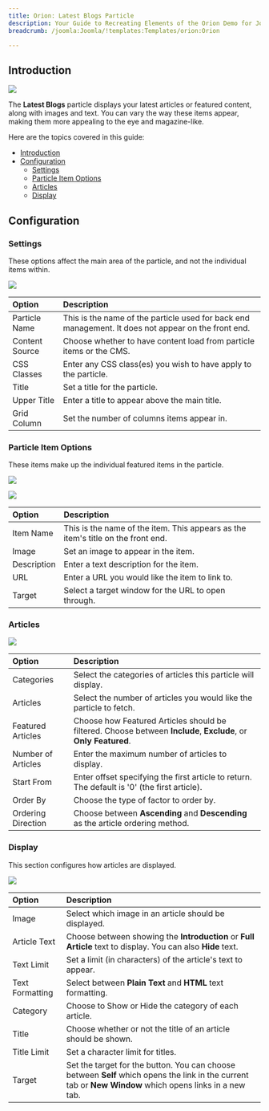 ```yaml
---
title: Orion: Latest Blogs Particle
description: Your Guide to Recreating Elements of the Orion Demo for Joomla
breadcrumb: /joomla:Joomla/!templates:Templates/orion:Orion

---
```


## Introduction

![](assets/particle_latestblogs1.png)

The **Latest Blogs** particle displays your latest articles or featured content, along with images and text. You can vary the way these items appear, making them more appealing to the eye and magazine-like.

Here are the topics covered in this guide:

- [Introduction](#introduction)
- [Configuration](#configuration)
  - [Settings](#settings)
  - [Particle Item Options](#particle-item-options)
  - [Articles](#articles)
  - [Display](#display)

## Configuration

### Settings

These options affect the main area of the particle, and not the individual items within.

![](assets/particle_latestblogs2.png)

| Option         | Description                                                                                         |
| :------------- | :-------------------------------------------------------------------------------------------------- |
| Particle Name  | This is the name of the particle used for back end management. It does not appear on the front end. |
| Content Source | Choose whether to have content load from particle items or the CMS.                                 |
| CSS Classes    | Enter any CSS class(es) you wish to have apply to the particle.                                     |
| Title          | Set a title for the particle.                                                                       |
| Upper Title    | Enter a title to appear above the main title.                                                       |
| Grid Column    | Set the number of columns items appear in.                                                          |

### Particle Item Options

These items make up the individual featured items in the particle.

![](assets/particle_latestblogs3.png)

![](assets/particle_latestblogs4.png)

| Option      | Description                                                                      |
| :---------- | :------------------------------------------------------------------------------- |
| Item Name   | This is the name of the item. This appears as the item's title on the front end. |
| Image       | Set an image to appear in the item.                                              |
| Description | Enter a text description for the item.                                           |
| URL         | Enter a URL you would like the item to link to.                                  |
| Target      | Select a target window for the URL to open through.                              |

### Articles

![](assets/particle_latestblogs5.png)

| Option             | Description                                                                                                     |
| :----------------- | :-------------------------------------------------------------------------------------------------------------- |
| Categories         | Select the categories of articles this particle will display.                                                   |
| Articles           | Select the number of articles you would like the particle to fetch.                                             |
| Featured Articles  | Choose how Featured Articles should be filtered. Choose between **Include**, **Exclude**, or **Only Featured**. |
| Number of Articles | Enter the maximum number of articles to display.                                                                |
| Start From         | Enter offset specifying the first article to return. The default is '0' (the first article).                    |
| Order By           | Choose the type of factor to order by.                                                                          |
| Ordering Direction | Choose between **Ascending** and **Descending** as the article ordering method.                                 |

### Display

This section configures how articles are displayed.

![](assets/particle_latestblogs6.png)

| Option          | Description                                                                                                                                              |
| :-------------- | :------------------------------------------------------------------------------------------------------------------------------------------------------- |
| Image           | Select which image in an article should be displayed.                                                                                                    |
| Article Text    | Choose between showing the **Introduction** or **Full Article** text to display. You can also **Hide** text.                                             |
| Text Limit      | Set a limit (in characters) of the article's text to appear.                                                                                             |
| Text Formatting | Select between **Plain Text** and **HTML** text formatting.                                                                                              |
| Category        | Choose to Show or Hide the category of each article.                                                                                                     |
| Title           | Choose whether or not the title of an article should be shown.                                                                                           |
| Title Limit     | Set a character limit for titles.                                                                                                                        |
| Target          | Set the target for the button. You can choose between **Self** which opens the link in the current tab or **New Window** which opens links in a new tab. |
